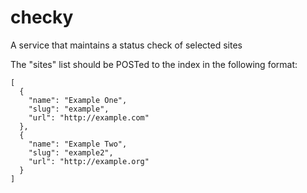 checky
======

A service that maintains a status check of selected sites

The "sites" list should be POSTed to the index in the following format:

```
[
  {
    "name": "Example One",
    "slug": "example",
    "url": "http://example.com"
  },
  {
    "name": "Example Two",
    "slug": "example2",
    "url": "http://example.org"
  }
]
```
